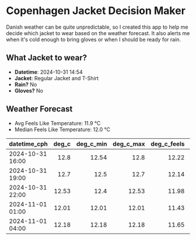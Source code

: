 
# Copenhagen Jacket Decision Maker

Danish weather can be quite unpredictable, so I created this app to help me decide which jacket to wear based on the weather forecast. 
It also alerts me when it's cold enough to bring gloves or when I should be ready for rain.

## What Jacket to wear?

- **Datetime**: 2024-10-31 14:54
- **Jacket**: Regular Jacket and T-Shirt
- **Rain?** No
- **Gloves?** No

## Weather Forecast
- Avg Feels Like Temperature: 11.9 °C
- Median Feels Like Temperature: 12.0 °C

| datetime_cph     |   deg_c |   deg_c_min |   deg_c_max |   deg_c_feels | weather   | wind   | rain   |
|:-----------------|--------:|------------:|------------:|--------------:|:----------|:-------|:-------|
| 2024-10-31 16:00 |   12.8  |       12.54 |       12.8  |         12.22 | Clouds    | High   | None   |
| 2024-10-31 19:00 |   12.7  |       12.5  |       12.7  |         12.14 | Clouds    | High   | None   |
| 2024-10-31 22:00 |   12.53 |       12.4  |       12.53 |         11.98 | Clouds    | High   | None   |
| 2024-11-01 01:00 |   12.01 |       12.01 |       12.01 |         11.43 | Clouds    | High   | None   |
| 2024-11-01 04:00 |   12.18 |       12.18 |       12.18 |         11.65 | Clear     | High   | None   |
        